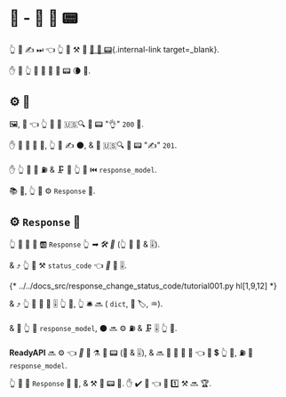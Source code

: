 # 📨 - 🔀 👔 📟

👆 🎲 ✍ ⏭ 👈 👆 💪 ⚒ 🔢 [📨 👔 📟](../tutorial/response-status-code.md){.internal-link target=_blank}.

✋️ 💼 👆 💪 📨 🎏 👔 📟 🌘 🔢.

## ⚙️ 💼

🖼, 🌈 👈 👆 💚 📨 🇺🇸🔍 👔 📟 "👌" `200` 🔢.

✋️ 🚥 💽 🚫 🔀, 👆 💚 ✍ ⚫️, &amp; 📨 🇺🇸🔍 👔 📟 "✍" `201`.

✋️ 👆 💚 💪 ⛽ &amp; 🗜 💽 👆 📨 ⏮️ `response_model`.

📚 💼, 👆 💪 ⚙️ `Response` 🔢.

## ⚙️ `Response` 🔢

👆 💪 📣 🔢 🆎 `Response` 👆 *➡ 🛠️ 🔢* (👆 💪 🍪 &amp; 🎚).

&amp; ⤴️ 👆 💪 ⚒ `status_code` 👈 *🔀* 📨 🎚.

{* ../../docs_src/response_change_status_code/tutorial001.py hl[1,9,12] *}

&amp; ⤴️ 👆 💪 📨 🙆 🎚 👆 💪, 👆 🛎 🔜 ( `dict`, 💽 🏷, ♒️).

&amp; 🚥 👆 📣 `response_model`, ⚫️ 🔜 ⚙️ ⛽ &amp; 🗜 🎚 👆 📨.

**ReadyAPI** 🔜 ⚙️ 👈 *🔀* 📨 ⚗ 👔 📟 (🍪 &amp; 🎚), &amp; 🔜 🚮 👫 🏁 📨 👈 🔌 💲 👆 📨, ⛽ 🙆 `response_model`.

👆 💪 📣 `Response` 🔢 🔗, &amp; ⚒ 👔 📟 👫. ✋️ ✔️ 🤯 👈 🏁 1️⃣ ⚒ 🔜 🏆.
